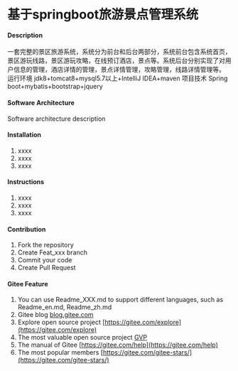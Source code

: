 # 基于springboot旅游景点管理系统

#### Description
一套完整的景区旅游系统，系统分为前台和后台两部分，系统前台包含系统首页，景区游玩线路，景区游玩攻略，在线预订酒店，景点等。系统后台分别实现了对用户信息的管理，酒店详情的管理，景点详情管理，攻略管理，线路详情管理等。
运行环境
jdk8+tomcat8+mysql5.7以上+IntelliJ IDEA+maven
项目技术
Spring boot+mybatis+bootstrap+jquery

#### Software Architecture
Software architecture description

#### Installation

1.  xxxx
2.  xxxx
3.  xxxx

#### Instructions

1.  xxxx
2.  xxxx
3.  xxxx

#### Contribution

1.  Fork the repository
2.  Create Feat_xxx branch
3.  Commit your code
4.  Create Pull Request


#### Gitee Feature

1.  You can use Readme\_XXX.md to support different languages, such as Readme\_en.md, Readme\_zh.md
2.  Gitee blog [blog.gitee.com](https://blog.gitee.com)
3.  Explore open source project [https://gitee.com/explore](https://gitee.com/explore)
4.  The most valuable open source project [GVP](https://gitee.com/gvp)
5.  The manual of Gitee [https://gitee.com/help](https://gitee.com/help)
6.  The most popular members  [https://gitee.com/gitee-stars/](https://gitee.com/gitee-stars/)
